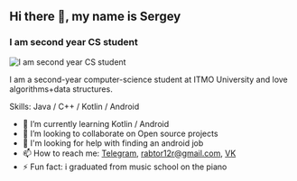 ## Hi there 👋, my name is Sergey
### I am second year CS student
![I am second year CS student](https://images.wallpaperscraft.ru/image/kot_kosmonavt_skafandr_130111_1920x1080.jpg)

I am a second-year computer-science student at ITMO University and love algorithms+data structures.

Skills: Java / C++ / Kotlin / Android

- 🌱 I’m currently learning Kotlin / Android
- 👯 I’m looking to collaborate on Open source projects
- 🤔 I'm looking for help with finding an android job 
- 📫 How to reach me: [Telegram](https://t.me/advzebra), rabtor12r@gmail.com, [VK](https://vk.com/id415814177)
- ⚡ Fun fact: i graduated from music school on the piano
